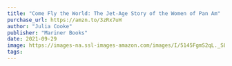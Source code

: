 ```yaml
---
title: "Come Fly the World: The Jet-Age Story of the Women of Pan Am"
purchase_url: https://amzn.to/3zRx7uH
author: "Julia Cooke"
publisher: "Mariner Books"
date: 2021-09-29
image: https://images-na.ssl-images-amazon.com/images/I/5145FgmS2qL._SL75_.jpg
tags:
---
```


